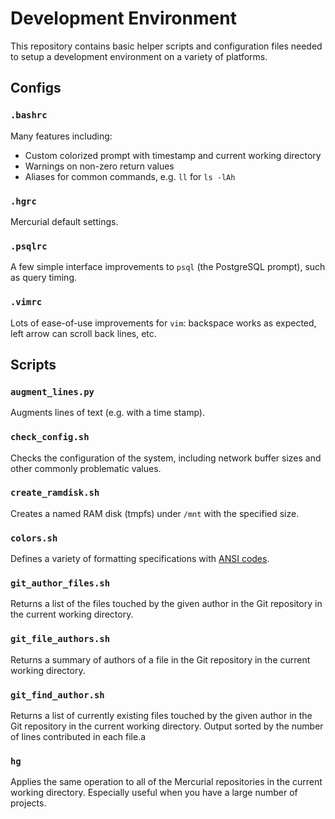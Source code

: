 
# Development Environment
This repository contains basic helper scripts and configuration files needed to setup a development environment on a variety of platforms.

## Configs

### `.bashrc`
Many features including:
* Custom colorized prompt with timestamp and current working directory
* Warnings on non-zero return values
* Aliases for common commands, e.g. `ll` for `ls -lAh`

### `.hgrc`
Mercurial default settings.

### `.psqlrc`
A few simple interface improvements to `psql` (the PostgreSQL prompt), such as query timing.

### `.vimrc`
Lots of ease-of-use improvements for `vim`: backspace works as expected, left arrow can scroll back lines, etc.

## Scripts

### `augment_lines.py`
Augments lines of text (e.g. with a time stamp).

### `check_config.sh`
Checks the configuration of the system, including network buffer sizes and other commonly problematic values.

### `create_ramdisk.sh`
Creates a named RAM disk (tmpfs) under `/mnt` with the specified size.

### `colors.sh`
Defines a variety of formatting specifications with [ANSI codes](https://en.wikipedia.org/wiki/ANSI_escape_code).

### `git_author_files.sh`
Returns a list of the files touched by the given author in the Git repository in the current working directory.

### `git_file_authors.sh`
Returns a summary of authors of a file in the Git repository in the current working directory.

### `git_find_author.sh`
Returns a list of currently existing files touched by the given author in the Git repository in the current working directory. Output sorted by the number of lines contributed in each file.a

### `hg`
Applies the same operation to all of the Mercurial repositories in the current working directory. Especially useful when you have a large number of projects.
